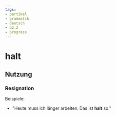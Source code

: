 ```yaml
---
tags:
- partikel
- grammatik
- deutsch
- b2.2
- progress
---
```


# halt

## Nutzung

### Resignation  

Beispiele:  

- "Heute muss ich länger arbeiten. Das ist **halt** so."  
